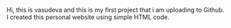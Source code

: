 Hi, this is vasudeva and this is my first project that i am uploading to Github.
I created this personal website using simple HTML code.



